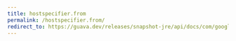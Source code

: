```yaml
---
title: hostspecifier.from
permalink: /hostspecifier.from/
redirect_to: https://guava.dev/releases/snapshot-jre/api/docs/com/google/common/net/HostSpecifier.html#from-java.lang.String-
---
```

